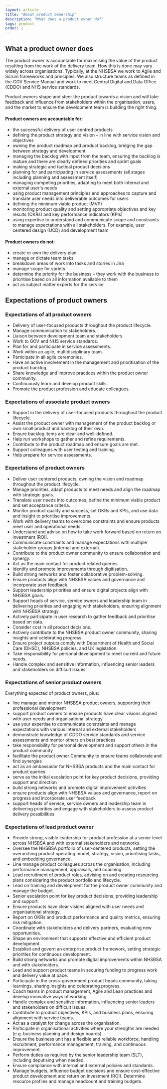 ```yaml
---
layout: article
title: "About product ownership"
description: "What does a product owner do?"
tags: product
order: 1
---
```


## What a product owner does

The product owner is accountable for maximising the value of the product resulting from the work of the delivery team. How this is done may vary widely across organisations. Typically, at the NHSBSA we work to Agile and Scrum frameworks and principles. We also structure teams as defined in the GOV Service Manual and work to meet Central Digital and Data Office (CDDO) and NHS service standards.

Product owners shape and steer the product towards a vision and will take feedback and influence from stakeholders within the organisation, users, and the market to ensure the development team is building the right thing.

#### Product owners are accountable for:

- the successful delivery of user centred products
- defining the product strategy and vision – in line with service vision and objectives
- owning the product roadmap and product backlog, bridging the gap between strategy and development
- managing the backlog with input from the team, ensuring the backlog is mature and there are clearly defined priorities and sprint goals
- making strategic and tactical product decisions
- planning for and participating in service assessments (all stages including planning and assessment itself)
- managing competing priorities, adapting to meet both internal and external user's needs
- using product management principles and approaches to capture and translate user needs into deliverable outcomes for users
- defining the minimum viable product (MVP)
- monitoring product quality and setting appropriate objectives and key results (OKRs) and key performance indicators (KPIs)
- using expertise to understand and communicate scope and constraints to manage expectations with all stakeholders. For example, user centered design (UCD) and development team

#### Product owners do not:

- create or own the delivery plan
- manage or dictate team tasks
- breakdown areas of work into tasks and stories in Jira
- manage scope for sprints
- determine the priority for the business – they work with the business to prioritise based on all information available to them
- act as subject matter experts for the service

## Expectations of product owners

### Expectations of all product owners

- Delivery of user-focused products throughout the product lifecycle.
- Manage communication to stakeholders.
- Liaison between development team and stakeholders.
- Work to GOV and NHS service standards.
- Plan for and participate in service assessments.
- Work within an agile, multidisciplinary team.
- Participate in all agile ceremonies.
- Have an active involvement in the management and prioritisation of the product backlog.
- Share knowledge and improve practices within the product owner community.
- Continuously learn and develop product skills.
- Promote the product profession and educate colleagues.

### Expectations of associate product owners

- Support in the delivery of user-focused products throughout the product lifecycle.
- Assist the product owner with management of the product backlog or own small product and backlog of their own.
- Ensure backlog items are clear and well-defined.
- Help run workshops to gather and refine requirements.
- Contribute to the product roadmap and ensure goals are met.
- Support colleagues with user testing and training.
- Help prepare for service assessments.

### Expectations of product owners

- Deliver user centered products, owning the vision and roadmap throughout the product lifecycle.
- Manage priorities, adapt products to meet needs and align the roadmap with strategic goals.
- Translate user needs into outcomes, define the minimum viable product and set acceptance criteria.
- Monitor product quality and success, set OKRs and KPIs, and use data and insight to prioritise improvements.
- Work with delivery teams to overcome constraints and ensure products meet user and operational needs.
- Understand and advise on how to take work forward based on return on investment (ROI).
- Communicate constraints and manage expectations with multiple stakeholder groups (internal and external).
- Contribute to the product owner community to ensure collaboration and synergy.
- Act as the main contact for product related queries.
- Identify and promote improvements through digitisation.
- Build strong networks and foster collaborative problem-solving.
- Ensure products align with NHSBSA values and governance and incorporate user feedback.
- Support leadership priorities and ensure digital projects align with NHSBSA goals.
- Support heads of service, service owners and leadership team in delivering priorities and engaging with stakeholders, ensuring alignment with NHSBSA strategy.
- Actively participate in user research to gather feedback and prioritise based on data.
- Consider cost in all product decisions.
- Actively contribute to the NHSBSA product owner community, sharing insights and celebrating progress.
- Ensure project outputs comply with Department of Health and Social Care (DHSC), NHSBSA policies, and UK legislation.
- Take responsibility for personal development to meet current and future needs.
- Handle complex and sensitive information, influencing senior leaders and stakeholders on difficult issues.

### Expectations of senior product owners

Everything expected of product owners, plus:

- line manage and mentor NHSBSA product owners, supporting their professional development
- support product owners to ensure products have clear visions aligned with user needs and organisational strategy
- use your expertise to communicate constraints and manage expectations with various internal and external stakeholders
- demonstrate knowledge of CDDO service standards and service assessments and mentor others on best practices
- take responsibility for personal development and support others in the product community
- facilitate the product owner Community to ensure teams collaborate and find synergies
- act as an ambassador for NHSBSA products and the main contact for product queries
- serve as the initial escalation point for key product decisions, providing support and direction
- build strong networks and promote digital improvement activities
- ensure products align with NHSBSA values and governance, report on progress and incorporate user feedback
- support heads of service, service owners and leadership team in delivering priorities and engage with stakeholders to assess product delivery possibilities

### Expectations of lead product owner

- Provide strong, visible leadership for product profession at a senior level across NHSBSA and with external stakeholders and networks.
- Oversee the NHSBSA portfolio of user-centered products, setting the overarching product operating model, strategy, vision, prioritising tasks, and embedding governance.
- Line manage product colleagues across the organisation, including performance management, appraisals, and coaching.
- Lead recruitment of product roles, advising on and creating resourcing plans considering the product portfolio and lifecycle.
- Lead on training and development for the product owner community and manage the budget.
- Senior escalation point for key product decisions, providing leadership and support.
- Ensure products have clear visions aligned with user needs and organisational strategy.
- Report on OKRs and product performance and quality metrics, ensuring risk mitigation.
- Coordinate with stakeholders and delivery partners, evaluating new opportunities.
- Shape an environment that supports effective and efficient product development.
- Establish and govern an enterprise product framework, setting strategic priorities for continuous development.
- Build strong networks and promote digital improvements within NHSBSA and with stakeholders.
- Lead and support product teams in securing funding to progress work and delivery value at pace.
- Participate in the cross-government product heads community, taking learnings, sharing insights and celebrating progress.
- Coach teams in product management, Agile and Lean practices and develop innovative ways of working.
- Handle complex and sensitive information, influencing senior leaders and stakeholders on difficult issues.
- Contribute to product objectives, KPIs, and business plans, ensuring alignment with service teams.
- Act as a catalyst for change across the organisation.
- Participate in organisational activities where your strengths are needed (e.g. business planning and design boards).
- Ensure the business unit has a flexible and reliable workforce, handling recruitment, performance management, training, and continuous improvement.
- Perform duties as required by the senior leadership team (SLT), including deputising when needed.
- Ensure compliance with internal and external policies and standards.
- Manage budgets, influence budget decisions and ensure cost-effective product development and return on investment (ROI). Determine resource profiles and manage headcount and training budgets.